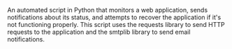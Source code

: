 An automated script in Python that monitors a web application, sends notifications about its status, and attempts to recover the application if it's not functioning properly. This script uses the requests library to send HTTP requests to the application and the smtplib library to send email notifications.
